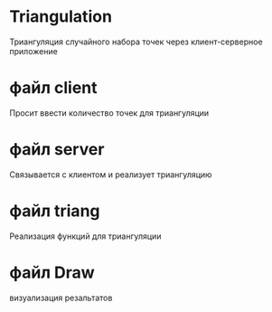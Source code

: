 # Triangulation
Триангуляция случайного набора точек через клиент-серверное приложение

# файл client
Просит ввести количество точек для триангуляции

# файл server
Связывается с клиентом и реализует триангуляцию

# файл triang
Реализация функций для триангуляции

# файл Draw
визуализация резальтатов
